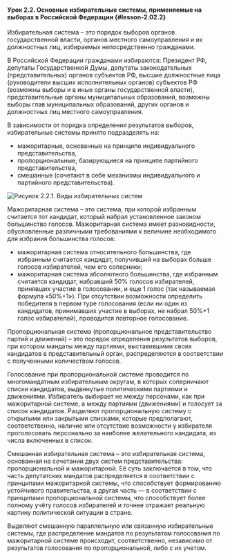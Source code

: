 #### Урок 2.2. Основные избирательные системы, применяемые на выборах в Российской Федерации {#lesson-2.02.2}

Избирательная система – это порядок выборов органов государственной власти, органов местного самоуправления и их должностных лиц, избираемых непосредственно гражданами.

В Российской Федерации гражданами избираются: Президент РФ, депутаты Государственной Думы, депутаты законодательных (представительных) органов субъектов РФ, высшие должностные лица (руководители высших исполнительных органов) субъектов РФ (возможны выборы и в иные органы государственной власти), представительные органы муниципальных образований, возможны выборы глав муниципальных образований, других органов и должностных лиц местного самоуправления.

В зависимости от порядка определения результатов выборов, избирательные системы принято подразделять на:

- мажоритарные, основанные на принципе индивидуального представительства,
- пропорциональные, базирующиеся на принципе партийного представительства,
- смешанные (сочетают в себе механизмы индивидуального и партийного представительства).

![Рисунок 2.2.1. Виды избирательных систем ](./2.02.2.1.png)

Мажоритарная система – это система, при которой избранным считается тот кандидат, который набрал установленное законом большинство голосов. Мажоритарная система имеет разновидности, обусловленные различными требованиями к величине необходимого для избрания большинства голосов:

- мажоритарная система относительного большинства, где избранным считается кандидат, получивший на выборах больше голосов избирателей, чем его соперники;
- мажоритарная система абсолютного большинства, где избранным считается кандидат, набравший 50% голосов избирателей, принявших участие в голосовании, и еще 1 голос (так называемая формула «50%+1»). При отсутствии возможности определить победителя в первом туре голосования (если ни один из кандидатов, принимавших участие в выборах, не набрал 50%+1 голос избирателей), проводится повторное голосование.

Пропорциональная система (пропорциональное представительство партий и движений) – это порядок определения результатов выборов, при котором мандаты между партиями, выставившими своих кандидатов в представительный орган, распределяются в соответствии с полученными количеством голосов.

Голосование при пропорциональной системе проводится по многомандатным избирательным округам, в которых соперничают списки кандидатов, выдвинутые политическими партиями и движениями. Избиратель выбирает не между персонами, как при мажоритарной системе, а между партиями (движениями) и голосует за список кандидатов. Разделяют пропорциональную систему с открытыми или закрытыми списками, которые предполагают, соответственно, наличие или отсутствие возможности у избирателя проголосовать персонально за наиболее желательного кандидата, из числа включенных в список.

Смешанная избирательная система – это избирательная система, основанная на сочетании двух систем представительства: пропорциональной и мажоритарной. Её суть заключается в том, что часть депутатских мандатов распределяется в соответствии с принципами мажоритарной системы, что способствует формированию устойчивого правительства, а другая часть — в соответствии с принципами пропорциональной системы, что способствует более полному учёту голосов избирателей и точнее отражает реальную картину политической ситуации в стране.

Выделяют смешанную параллельную или связанную избирательные системы, где распределение мандатов по результатам голосования по мажоритарной системе происходит, соответственно, независимо от результатов голосования по пропорциональной, либо с их учетом.
